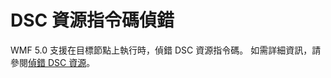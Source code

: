 # <a name="dsc-resource-script-debugging"></a>DSC 資源指令碼偵錯

WMF 5.0 支援在目標節點上執行時，偵錯 DSC 資源指令碼。
如需詳細資訊，請參閱[偵錯 DSC 資源](https://msdn.microsoft.com/powershell/dsc/debugresource)。
